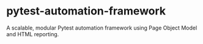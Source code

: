 # pytest-automation-framework
A scalable, modular Pytest automation framework using Page Object Model and HTML reporting.
